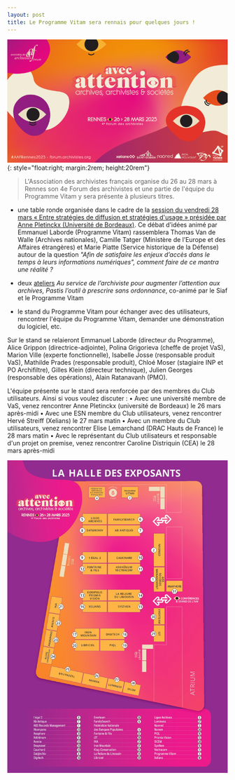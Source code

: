 ```yaml
---
layout: post
title: Le Programme Vitam sera rennais pour quelques jours !
---
```


![Logos](/public/images/banniere-avec-attention_Post-TwitterX-600x335-1-768x429.png){: style="float:right; margin:2rem; height:20rem"}
> L'Association des archivistes français organise du 26 au 28 mars à Rennes son 4e Forum des archivistes et une partie de l'équipe du Programme Vitam y sera présente à plusieurs titres.

- une table ronde organisée dans le cadre de la [session du vendredi 28 mars « Entre stratégies de diffusion et stratégies d'usage » présidée par Anne Pletinckx (Université de Bordeaux)](https://forum.archivistes.org/focus-sur-le-programme-session-entre-strategies-de-diffusion-et-strategies-dusage/).
Ce débat d’idées animé par Emmanuel Laborde (Programme Vitam) rassemblera Thomas Van de Walle (Archives nationales), Camille Tatger (Ministère de l’Europe et des Affaires étrangères) et Marie Piatte (Service historique de la Défense) autour de la question *"Afin de satisfaire les enjeux d’accès dans le temps à leurs informations numériques", comment faire de ce mantra une réalité ?*

- deux [ateliers](https://forum.archivistes.org/les-ateliers/) *Au service de l’archiviste pour augmenter l’attention aux archives, Pastis l’outil à prescrire sans ordonnance*, co-animé par le Siaf et le Programme Vitam

- le stand du Programme Vitam pour échanger avec des utilisateurs, rencontrer l'équipe du Programme Vitam, demander une démonstration du logiciel, etc.

Sur le stand se relaieront Emmanuel Laborde (directeur du Programme), Alice Grippon (directrice-adjointe), Polina Grigorieva (cheffe de projet VaS), Marion Ville (experte fonctionnelle), Isabelle Josse (responsable produit VaS), Mathilde Prades (responsable produit), Chloé Moser (stagiaire INP et PO Archifiltre), Gilles Klein (directeur technique), Julien Georges (responsable des opérations), Alain Ratanavanh (PMO).

L'équipe présente sur le stand sera renforcée par des membres du Club utilisateurs.
Ainsi si vous voulez discuter :
•	Avec une université membre de VaS, venez rencontrer Anne Pletinckx (université de Bordeaux) le 26 mars après-midi
•	Avec une ESN membre du Club utilisateurs, venez rencontrer Hervé Streiff (Xelians) le 27 mars matin
•	Avec un membre du Club utilisateurs, venez rencontrer Elise Lemarchand (DRAC Hauts de France) le 28 mars matin
•	Avec le représentant du Club utilisateurs et responsable d'un projet on premise, venez rencontrer Caroline Distriquin (CEA) le 28 mars après-midi

![Logos](/public/images/AAFRennes2025_plan_exposants_VDEF_page-0001.jpg)